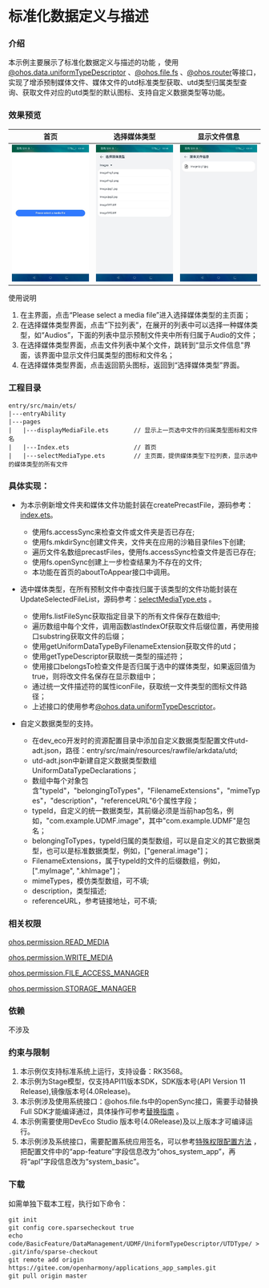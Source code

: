 #  标准化数据定义与描述 

### 介绍

 本示例主要展示了标准化数据定义与描述的功能 ，使用[@ohos.data.uniformTypeDescriptor](https://gitee.com/openharmony/docs/blob/master/zh-cn/application-dev/reference/apis/js-apis-data-uniformTypeDescriptor.md) 、[@ohos.file.fs](https://gitee.com/openharmony/docs/blob/master/zh-cn/application-dev/reference/apis/js-apis-file-fs.md) 、[@ohos.router](https://gitee.com/openharmony/docs/blob/master/zh-cn/application-dev/reference/apis/js-apis-router.md)等接口，实现了增添预制媒体文件、媒体文件的utd标准类型获取、utd类型归属类型查询、获取文件对应的utd类型的默认图标、支持自定义数据类型等功能。

### 效果预览

|首页|选择媒体类型|显示文件信息|
|--------------------------------|--------------------------------|--------------------------------|
|![image](screenshots/first.png)|![image](screenshots/select_type.png)|![image](screenshots/display_file.png)|

使用说明
1. 在主界面，点击“Please select a media file”进入选择媒体类型的主页面；
2. 在选择媒体类型界面，点击“下拉列表”，在展开的列表中可以选择一种媒体类型，如“Audios”，下面的列表中显示预制文件夹中所有归属于Audio的文件；
3. 在选择媒体类型界面，点击文件列表中某个文件，跳转到“显示文件信息”界面，该界面中显示文件归属类型的图标和文件名；
4. 在选择媒体类型界面，点击返回箭头图标，返回到“选择媒体类型”界面。

### 工程目录

```
entry/src/main/ets/
|---entryAbility
|---pages
|   |---displayMediaFile.ets       // 显示上一页选中文件的归属类型图标和文件名
|   |---Index.ets                  // 首页
|   |---selectMediaType.ets        // 主页面，提供媒体类型下拉列表，显示选中的媒体类型的所有文件
```

### 具体实现：

* 为本示例新增文件夹和媒体文件功能封装在createPrecastFile，源码参考：[index.ets](entry/src/main/ets/pages/Index.ets)。
    * 使用fs.accessSync来检查文件或文件夹是否已存在;
    * 使用fs.mkdirSync创建文件夹，文件夹在应用的沙箱目录files下创建;
    * 遍历文件名数组precastFiles，使用fs.accessSync检查文件是否已存在;
    * 使用fs.openSync创建上一步检查结果为不存在的文件;
    * 本功能在首页的aboutToAppear接口中调用。
    
* 选中媒体类型，在所有预制文件中查找归属于该类型的文件功能封装在UpdateSelectedFileList，源码参考：[selectMediaType.ets](entry/src/main/ets/pages/selectMediaType.ets) 。
  * 使用fs.listFileSync获取指定目录下的所有文件保存在数组中;
  * 遍历数组中每个文件，调用函数lastIndexOf获取文件后缀位置，再使用接口substring获取文件的后缀；
  * 使用getUniformDataTypeByFilenameExtension获取文件的utd；
  * 使用getTypeDescriptor获取统一类型的描述符；
  * 使用接口belongsTo检查文件是否归属于选中的媒体类型，如果返回值为true，则将改文件名保存在显示数组中；
  * 通过统一文件描述符的属性iconFile，获取统一文件类型的图标文件路径；
  * 上述接口的使用参考[@ohos.data.uniformTypeDescriptor](https://gitee.com/openharmony/docs/blob/master/zh-cn/application-dev/reference/apis/js-apis-data-uniformTypeDescriptor.md)。

* 自定义数据类型的支持。
    * 在dev_eco开发时的资源配置目录中添加自定义数据类型配置文件utd-adt.json，路径：entry/src/main/resources/rawfile/arkdata/utd;
    * utd-adt.json中新建自定义数据类型数组UniformDataTypeDeclarations；
    * 数组中每个对象包含"typeId"，"belongingToTypes"，"FilenameExtensions"，"mimeTypes"，"description"，"referenceURL"6个属性字段；
    * typeId，自定义的统一数据类型，其前缀必须是当前hap包名，例如，"com.example.UDMF.image"，其中"com.example.UDMF"是包名；
    * belongingToTypes，typeId归属的类型数组，可以是自定义的其它数据类型，也可以是标准数据类型，例如，["general.image"]；
    * FilenameExtensions，属于typeId的文件的后缀数组，例如，[".myImage", ".khImage"]；
    * mimeTypes，模仿类型数组，可不填;
    * description，类型描述;
    * referenceURL，参考链接地址，可不填;

### 相关权限

[ohos.permission.READ_MEDIA](https://gitee.com/openharmony/docs/blob/master/zh-cn/application-dev/security/permission-list.md#ohospermissionread_media)

[ohos.permission.WRITE_MEDIA](https://gitee.com/openharmony/docs/blob/master/zh-cn/application-dev/security/permission-list.md#ohospermissionwrite_media)

[ohos.permission.FILE_ACCESS_MANAGER](https://gitee.com/openharmony/docs/blob/master/zh-cn/application-dev/security/permission-list.md#ohospermissionfile_access_manager)

[ohos.permission.STORAGE_MANAGER](https://gitee.com/openharmony/docs/blob/master/zh-cn/application-dev/security/permission-list.md#ohospermissionstorage_manager)

### 依赖

不涉及

### 约束与限制

1. 本示例仅支持标准系统上运行，支持设备：RK3568。
2. 本示例为Stage模型，仅支持API11版本SDK，SDK版本号(API Version 11 Release),镜像版本号(4.0Release)。
3. 本示例涉及使用系统接口：@ohos.file.fs中的openSync接口，需要手动替换Full SDK才能编译通过，具体操作可参考[替换指南](https://docs.openharmony.cn/pages/v3.2/zh-cn/application-dev/quick-start/full-sdk-switch-guide.md/) 。
4. 本示例需要使用DevEco Studio 版本号(4.0Release)及以上版本才可编译运行。
5. 本示例涉及系统接口，需要配置系统应用签名，可以参考[特殊权限配置方法](https://docs.openharmony.cn/pages/v3.2/zh-cn/application-dev/security/hapsigntool-overview.md/) ，把配置文件中的“app-feature”字段信息改为“ohos_system_app”，再将“apl”字段信息改为“system_basic”。

### 下载

如需单独下载本工程，执行如下命令：

    git init
    git config core.sparsecheckout true
    echo code/BasicFeature/DataManagement/UDMF/UniformTypeDescriptor/UTDType/ > .git/info/sparse-checkout
    git remote add origin https://gitee.com/openharmony/applications_app_samples.git
    git pull origin master
